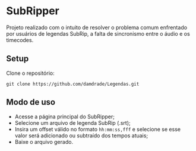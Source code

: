# SubRipper
Projeto realizado com o intuito de resolver o problema comum enfrentado por usuários de legendas SubRip, a falta de sincronismo entre o áudio e os timecodes.

## Setup
Clone o repositório:
```
git clone https://github.com/damdrade/Legendas.git
```

## Modo de uso
- Acesse a página principal do SubRipper;
- Selecione um arquivo de legenda SubRip (.srt);
- Insira um offset válido no formato `hh:mm:ss,fff` e selecione se esse valor será adicionado ou subtraído dos tempos atuais;
- Baixe o arquivo gerado.
